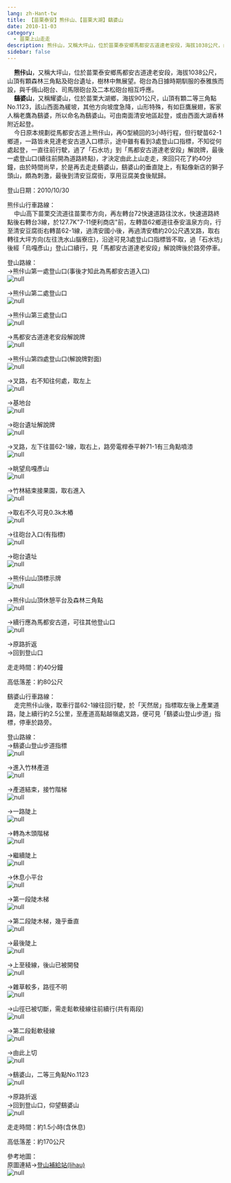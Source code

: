```yaml
---
lang: zh-Hant-tw
title: 【苗栗泰安】熊佧山、【苗栗大湖】鷂婆山
date: 2010-11-03
category: 
  - 苗栗上山走走
description: 熊佧山，又稱大坪山，位於苗栗泰安鄉馬都安古道達老安段，海拔1038公尺，山頂有顆森林三角點及砲台遺址，樹林中無展望。砲台為日據時期馴服的泰雅族而設，與千倆山砲台、司馬限砲台及二本松砲台相互呼應。 鷂婆山，又稱耀婆山，位於苗栗大湖鄉，海拔901公尺，山頂有顆二等三角點No.1123，該山西面為緩坡，其他方向坡度急降，山形特殊，有如巨鷹展翅，客家人稱老鷹為鷂婆，所以命名為鷂婆山。可由南面清安地區起登，或由西面大湖香林附近起登。 今日原本規劃從馬都安古道上熊佧山，再O型繞回的3小時行程，但行駛苗62-1鄉道，一路皆未見達老安古道入口標示，途中雖有看到3處登山口指標，不知從何處起登，一直往前行駛，過了「石水坊」到「馬都安古道達老安段」解說牌，最後一處登山口(續往前開為道路終點)，才決定由此上山走走，來回只花了約40分鐘，由於時間尚早，於是再去走走鷂婆山，鷂婆山的垂直陡上，有點像新店的獅子頭山，頗為刺激，最後到清安豆腐街，享用豆腐美食後賦歸。
sidebar: false
---
```


    **熊佧山**，又稱大坪山，位於苗栗泰安鄉馬都安古道達老安段，海拔1038公尺，山頂有顆森林三角點及砲台遺址，樹林中無展望。砲台為日據時期馴服的泰雅族而設，與千倆山砲台、司馬限砲台及二本松砲台相互呼應。  
    **鷂婆山**，又稱耀婆山，位於苗栗大湖鄉，海拔901公尺，山頂有顆二等三角點No.1123，該山西面為緩坡，其他方向坡度急降，山形特殊，有如巨鷹展翅，客家人稱老鷹為鷂婆，所以命名為鷂婆山。可由南面清安地區起登，或由西面大湖香林附近起登。  
    今日原本規劃從馬都安古道上熊佧山，再O型繞回的3小時行程，但行駛苗62-1鄉道，一路皆未見達老安古道入口標示，途中雖有看到3處登山口指標，不知從何處起登，一直往前行駛，過了「石水坊」到「馬都安古道達老安段」解說牌，最後一處登山口(續往前開為道路終點)，才決定由此上山走走，來回只花了約40分鐘，由於時間尚早，於是再去走走鷂婆山，鷂婆山的垂直陡上，有點像新店的獅子頭山，頗為刺激，最後到清安豆腐街，享用豆腐美食後賦歸。

登山日期：2010/10/30

熊佧山行車路線：  
    中山高下苗栗交流道往苗栗市方向，再左轉台72快速道路往汶水，快速道路終點後右轉台3線，於127.7K"7-11便利商店"前，左轉苗62鄉道往泰安溫泉方向，行至清安豆腐街右轉苗62-1線，過清安國小後，再過清安橋約20公尺遇叉路，取右轉往大坪方向(左往洗水山腦寮庄)，沿途可見3處登山口指標皆不取，過「石水坊」後經「烏嘎彥山」登山口續行，見「馬都安古道達老安段」解說牌後於路旁停車。

登山路線：  
→熊佧山第一處登山口(事後才知此為馬都安古道入口)  
![null](image/168779424_l.jpg)

→熊佧山第二處登山口  
![null](image/168779420_l.jpg)

→熊佧山第三處登山口  
![null](image/168779419_l.jpg)

→馬都安古道達老安段解說牌  
![null](image/168779376_l.jpg)

→熊佧山第四處登山口(解說牌對面)  
![null](image/168779377_l.jpg)

→叉路，右不知往何處，取左上  
![null](image/168779379_l.jpg)

→基地台  
![null](image/168779382_l.jpg)

→砲台遺址解說牌  
![null](image/168779384_l.jpg)

→叉路，左下往苗62-1線，取右上，路旁電桿泰平幹71-1有三角點噴漆  
![null](image/168779385_l.jpg)

→眺望烏嘎彥山  
![null](image/168779387_l.jpg)

→竹林結束接果園，取右進入  
![null](image/168779390_l.jpg)

→取右不久可見0.3k木樁  
![null](image/168779396_l.jpg)

→往砲台入口(有指標)  
![null](image/168779403_l.jpg)

→砲台遺址  
![null](image/168779418_l.jpg)

→熊佧山山頂標示牌  
![null](image/168779415_l.jpg)

→熊佧山山頂休憩平台及森林三角點  
![null](image/168779408_l.jpg)

→續行應為馬都安古道，可往其他登山口  
![null](image/168779417_l.jpg)  

→原路折返  
→回到登山口

走走時間：約40分鐘

高低落差：約80公尺

鷂婆山行車路線：  
    走完熊佧山後，取車行苗62-1線往回行駛，於「天然居」指標取左後上產業道路，陡上續行約2.5公里，至產道高點越嶺處叉路，便可見「鷂婆山登山步道」指標，停車於路旁。

登山路線：  
→鷂婆山登山步道指標  
![null](image/168779425_l.jpg)

→進入竹林產道  
![null](image/168779428_l.jpg)

→產道結束，接竹階梯  
![null](image/168779429_l.jpg)

→一路陡上  
![null](image/168779432_l.jpg)

→轉為木頭階梯  
![null](image/168779445_l.jpg)

→繼續陡上  
![null](image/168779454_l.jpg)

→休息小平台  
![null](image/168779464_l.jpg)

→第一段陡木梯  
![null](image/168779471_l.jpg)

→第二段陡木梯，幾乎垂直  
![null](image/168779480_l.jpg)

→最後陡上  
![null](image/168779481_l.jpg)

→上至稜線，後山已被開發  
![null](image/168779482_l.jpg)

→雜草較多，路徑不明  
![null](image/168779485_l.jpg)

→山徑已被切斷，需走鬆軟稜線往前續行(共有兩段)  
![null](image/168779488_l.jpg)

→第二段鬆軟稜線  
![null](image/168779490_l.jpg)

→由此上切  
![null](image/168779493_l.jpg)

→鷂婆山，二等三角點No.1123  
![null](image/168779491_l.jpg)

→原路折返  
→回到登山口，仰望鷂婆山  
![null](image/168779494_l.jpg)

走走時間：約1.5小時(含休息)

高低落差：約170公尺

參考地圖：  
原圖連結→[登山補給站(lihau)](http://www.keepon.com.tw/ActiveSite/Article/One.asp?ArticleID=22613)  
![null](image/168779583_l.jpg)